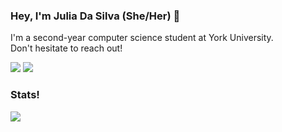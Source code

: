 <h3>Hey, I'm Julia Da Silva (She/Her) 👋</h3>

<p>
  I'm a second-year computer science student at York University. <br>
  Don't hesitate to reach out!
</p>

<p>
  <a href="https://www.linkedin.com/in/juliapereiradasilva/?originalSubdomain=ca" style="text-decoration: none;">
    <img src="https://img.shields.io/badge/-LinkedIn-%230077B5?style=flat&logo=linkedin&logoColor=white">
  </a>
  <a href="https://juliadasilva.me/" style="text-decoration: none;">
    <img src="https://img.shields.io/badge/-Personal Website-%231DA1F2?style=flat&logo=firefox&logoColor=white">
  </a>
</p>

<h3>Stats!</h3>

<p>
  <img src="https://github-readme-stats.vercel.app/api?username=JuliaDaSilva&show_icons=true&theme=tokyonight">
</p>
